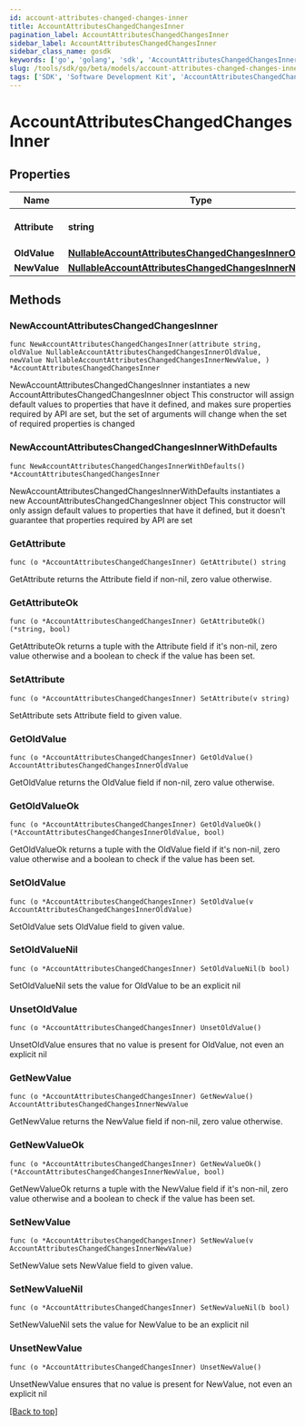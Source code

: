 ```yaml
---
id: account-attributes-changed-changes-inner
title: AccountAttributesChangedChangesInner
pagination_label: AccountAttributesChangedChangesInner
sidebar_label: AccountAttributesChangedChangesInner
sidebar_class_name: gosdk
keywords: ['go', 'golang', 'sdk', 'AccountAttributesChangedChangesInner'] 
slug: /tools/sdk/go/beta/models/account-attributes-changed-changes-inner
tags: ['SDK', 'Software Development Kit', 'AccountAttributesChangedChangesInner']
---
```


# AccountAttributesChangedChangesInner

## Properties

Name | Type | Description | Notes
------------ | ------------- | ------------- | -------------
**Attribute** |  **string** | The name of the attribute. | 
**OldValue** |  [**NullableAccountAttributesChangedChangesInnerOldValue**](account-attributes-changed-changes-inner-old-value) |  | 
**NewValue** |  [**NullableAccountAttributesChangedChangesInnerNewValue**](account-attributes-changed-changes-inner-new-value) |  | 

## Methods

### NewAccountAttributesChangedChangesInner

`func NewAccountAttributesChangedChangesInner(attribute string, oldValue NullableAccountAttributesChangedChangesInnerOldValue, newValue NullableAccountAttributesChangedChangesInnerNewValue, ) *AccountAttributesChangedChangesInner`

NewAccountAttributesChangedChangesInner instantiates a new AccountAttributesChangedChangesInner object
This constructor will assign default values to properties that have it defined,
and makes sure properties required by API are set, but the set of arguments
will change when the set of required properties is changed

### NewAccountAttributesChangedChangesInnerWithDefaults

`func NewAccountAttributesChangedChangesInnerWithDefaults() *AccountAttributesChangedChangesInner`

NewAccountAttributesChangedChangesInnerWithDefaults instantiates a new AccountAttributesChangedChangesInner object
This constructor will only assign default values to properties that have it defined,
but it doesn't guarantee that properties required by API are set

### GetAttribute

`func (o *AccountAttributesChangedChangesInner) GetAttribute() string`

GetAttribute returns the Attribute field if non-nil, zero value otherwise.

### GetAttributeOk

`func (o *AccountAttributesChangedChangesInner) GetAttributeOk() (*string, bool)`

GetAttributeOk returns a tuple with the Attribute field if it's non-nil, zero value otherwise
and a boolean to check if the value has been set.

### SetAttribute

`func (o *AccountAttributesChangedChangesInner) SetAttribute(v string)`

SetAttribute sets Attribute field to given value.


### GetOldValue

`func (o *AccountAttributesChangedChangesInner) GetOldValue() AccountAttributesChangedChangesInnerOldValue`

GetOldValue returns the OldValue field if non-nil, zero value otherwise.

### GetOldValueOk

`func (o *AccountAttributesChangedChangesInner) GetOldValueOk() (*AccountAttributesChangedChangesInnerOldValue, bool)`

GetOldValueOk returns a tuple with the OldValue field if it's non-nil, zero value otherwise
and a boolean to check if the value has been set.

### SetOldValue

`func (o *AccountAttributesChangedChangesInner) SetOldValue(v AccountAttributesChangedChangesInnerOldValue)`

SetOldValue sets OldValue field to given value.


### SetOldValueNil

`func (o *AccountAttributesChangedChangesInner) SetOldValueNil(b bool)`

 SetOldValueNil sets the value for OldValue to be an explicit nil

### UnsetOldValue
`func (o *AccountAttributesChangedChangesInner) UnsetOldValue()`

UnsetOldValue ensures that no value is present for OldValue, not even an explicit nil
### GetNewValue

`func (o *AccountAttributesChangedChangesInner) GetNewValue() AccountAttributesChangedChangesInnerNewValue`

GetNewValue returns the NewValue field if non-nil, zero value otherwise.

### GetNewValueOk

`func (o *AccountAttributesChangedChangesInner) GetNewValueOk() (*AccountAttributesChangedChangesInnerNewValue, bool)`

GetNewValueOk returns a tuple with the NewValue field if it's non-nil, zero value otherwise
and a boolean to check if the value has been set.

### SetNewValue

`func (o *AccountAttributesChangedChangesInner) SetNewValue(v AccountAttributesChangedChangesInnerNewValue)`

SetNewValue sets NewValue field to given value.


### SetNewValueNil

`func (o *AccountAttributesChangedChangesInner) SetNewValueNil(b bool)`

 SetNewValueNil sets the value for NewValue to be an explicit nil

### UnsetNewValue
`func (o *AccountAttributesChangedChangesInner) UnsetNewValue()`

UnsetNewValue ensures that no value is present for NewValue, not even an explicit nil

[[Back to top]](#) 


